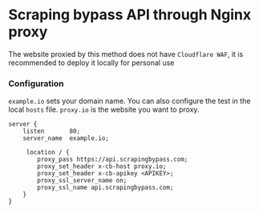 # Scraping bypass API through Nginx proxy

The website proxied by this method does not have `Cloudflare WAF`, it is recommended to deploy it locally for personal use

### Configuration

`example.io` sets your domain name. You can also configure the test in the local `hosts` file.
`proxy.io` is the website you want to proxy.

```nginx
server {
    listen       80;
    server_name  example.io;

     location / {
        proxy_pass https://api.scrapingbypass.com;
        proxy_set_header x-cb-host proxy.io;
        proxy_set_header x-cb-apikey <APIKEY>;
        proxy_ssl_server_name on;
        proxy_ssl_name api.scrapingbypass.com;
    }
}
```